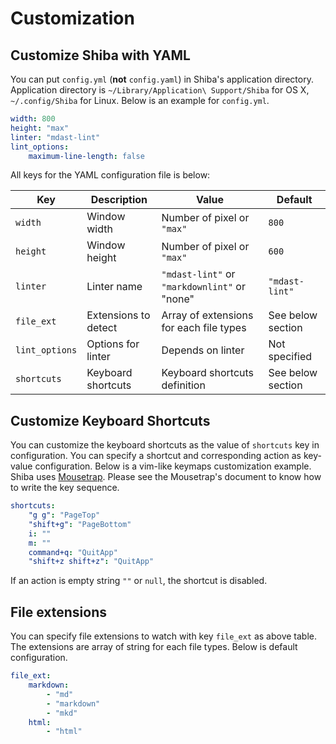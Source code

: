 Customization
=============

## Customize Shiba with YAML

You can put `config.yml` (__not__ `config.yaml`) in Shiba's application directory.  Application directory is `~/Library/Application\ Support/Shiba` for OS X, `~/.config/Shiba` for Linux.
Below is an example for `config.yml`.

```YAML
width: 800
height: "max"
linter: "mdast-lint"
lint_options:
    maximum-line-length: false
```

All keys for the YAML configuration file is below:

| Key            | Description          | Value                                        | Default                     |
| -------------- | -------------------- | -------------------------------------------- | --------------------------- |
| `width`        | Window width         | Number of pixel or `"max"`                   | `800`                       |
| `height`       | Window height        | Number of pixel or `"max"`                   | `600`                       |
| `linter`       | Linter name          | `"mdast-lint"` or `"markdownlint"` or "none" | `"mdast-lint"`              |
| `file_ext`     | Extensions to detect | Array of extensions for each file types      | See below section           |
| `lint_options` | Options for linter   | Depends on linter                            | Not specified               |
| `shortcuts`    | Keyboard shortcuts   | Keyboard shortcuts definition                | See below section           |


## Customize Keyboard Shortcuts

You can customize the keyboard shortcuts as the value of `shortcuts` key in configuration.  You can specify a shortcut and corresponding action as key-value configuration.
Below is a vim-like keymaps customization example.
Shiba uses [Mousetrap](https://craig.is/killing/mice). Please see the Mousetrap's document to know how to write the key sequence.

```yaml
shortcuts:
    "g g": "PageTop"
    "shift+g": "PageBottom"
    i: ""
    m: ""
    command+q: "QuitApp"
    "shift+z shift+z": "QuitApp"
```

If an action is empty string `""` or `null`, the shortcut is disabled.

## File extensions

You can specify file extensions to watch with key `file_ext` as above table.
The extensions are array of string for each file types.  Below is default configuration.

```yaml
file_ext:
    markdown:
        - "md"
        - "markdown"
        - "mkd"
    html:
        - "html"
```

